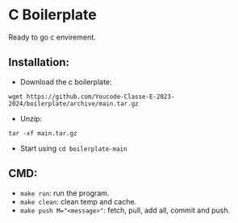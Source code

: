 # C Boilerplate

Ready to go c envirement.

## Installation:
- Download the c boilerplate:
```
wget https://github.com/Youcode-Classe-E-2023-2024/boilerplate/archive/main.tar.gz
```
- Unzip:
```
tar -xf main.tar.gz
```
- Start using `cd boilerplate-main`

## CMD:
- `make run`: run the program.
- `make clean`: clean temp and cache.
- `make push M="<message>"`: fetch, pull, add all, commit and push.
